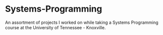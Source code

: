 # Systems-Programming
An assortment of projects I worked on while taking a Systems Programming course at the University of Tennessee - Knoxville.
